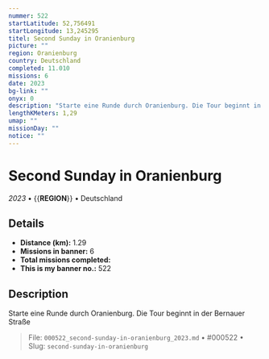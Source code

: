 ```yaml
---
nummer: 522
startLatitude: 52,756491
startLongitude: 13,245295
titel: Second Sunday in Oranienburg
picture: ""
region: Oranienburg
country: Deutschland
completed: 11.010
missions: 6
date: 2023
bg-link: ""
onyx: 0
description: "Starte eine Runde durch Oranienburg. Die Tour beginnt in der Bernauer Straße"
lengthKMeters: 1,29
umap: ""
missionDay: ""
notice: ""
---
```

# Second Sunday in Oranienburg

*2023* • {{__REGION__}} • Deutschland





## Details
- **Distance (km):** 1.29
- **Missions in banner:** 6
- **Total missions completed:** 
- **This is my banner no.:** 522



## Description
Starte eine Runde durch Oranienburg. Die Tour beginnt in der Bernauer Straße




> File: `000522_second-sunday-in-oranienburg_2023.md` • #000522 • Slug: `second-sunday-in-oranienburg`
